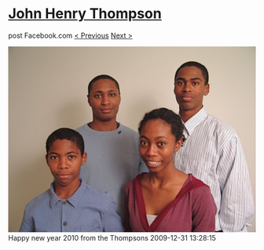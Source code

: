 # [John Henry Thompson](../README.md)
post Facebook.com
[< Previous](2010-12-18-43.md) [Next >](2009-08-31-2.md)

[![](../media/2009-12-31/Timeline-Photos-Happy-new-year-2010-from-the-Thompsons.jpg)](../README.md)
Happy new year 2010 from the Thompsons
2009-12-31 13:28:15